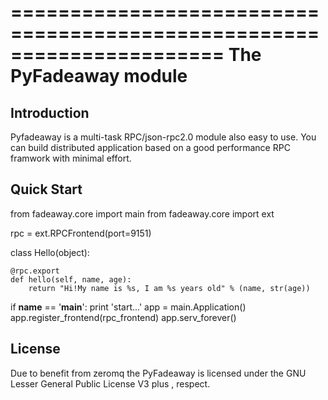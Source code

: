 ======================================================================
The PyFadeaway module
======================================================================

Introduction
---------------------
Pyfadeaway is a multi-task RPC/json-rpc2.0 module also easy to use.
You can build distributed application based on a good performance RPC 
framwork with minimal effort.


Quick Start
---------------------
from fadeaway.core import main
from fadeaway.core import ext

rpc = ext.RPCFrontend(port=9151)

class Hello(object):

    @rpc.export
    def hello(self, name, age):
        return "Hi!My name is %s, I am %s years old" % (name, str(age))
        
if __name__ == '__main__':
    print 'start...'
    app = main.Application()
    app.register_frontend(rpc_frontend)
    app.serv_forever()



License
---------------------
Due to benefit from zeromq the PyFadeaway is licensed under the GNU Lesser
General Public License V3 plus , respect.
